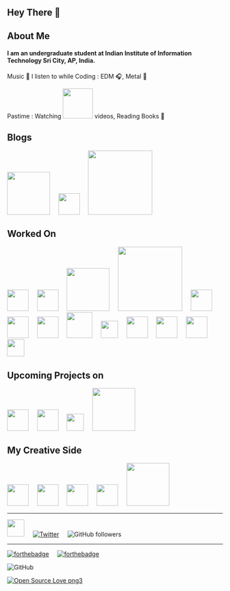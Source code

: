 ## Hey There 👋

## About Me

#### I am an undergraduate student at Indian Institute of Information Technology Sri City, AP, India.

Music 🎵 I listen to while Coding : EDM 🎧, Metal 🎸

Pastime : Watching <img src="https://cdn.worldvectorlogo.com/logos/new-youtube-logo.svg" width=70> videos, Reading Books 📖

## Blogs

<a href="https://medium.com/@lambatketan" target="_blank"><img src = "https://cdn.worldvectorlogo.com/logos/medium-logo-wordmark-black.svg" width=100></a>
&nbsp;&nbsp;&nbsp;
<a href="https://dev.to/ketanlambat" target="_blank"><img src = "https://cdn.worldvectorlogo.com/logos/devto.svg" width=50></a>
&nbsp;&nbsp;&nbsp;
<a href="https://www.geeksforgeeks.org/ternary-representation-of-cantor-set/" target="_blank"><img src = "https://media.geeksforgeeks.org/wp-content/uploads/geeksforgeeks-6.png" width=150></a>

## Worked On

<img src="https://cdn.worldvectorlogo.com/logos/c.svg" width = 50>
&nbsp;&nbsp;&nbsp;
<img src="https://cdn.worldvectorlogo.com/logos/python-5.svg" width = 50>
&nbsp;&nbsp;&nbsp;
<img src="https://cdn.worldvectorlogo.com/logos/django-community.svg" width = 100>
&nbsp;&nbsp;&nbsp;
<img src="https://upload.wikimedia.org/wikipedia/en/thumb/c/c7/Dialogflow_logo.svg/1041px-Dialogflow_logo.svg.png" width = 150>
&nbsp;&nbsp;&nbsp;
<img src="https://cdn.worldvectorlogo.com/logos/git-icon.svg" width = 50>
&nbsp;&nbsp;&nbsp;
<img src="https://cdn.worldvectorlogo.com/logos/github-1.svg" width = 50>
&nbsp;&nbsp;&nbsp;
<img src="https://cdn.worldvectorlogo.com/logos/linux-tux.svg" width = 50>
&nbsp;&nbsp;&nbsp;
<img src="https://cdn.worldvectorlogo.com/logos/mysql.svg" width = 60>
&nbsp;&nbsp;&nbsp;
<img src="https://cdn.worldvectorlogo.com/logos/android.svg" width = 40>
&nbsp;&nbsp;&nbsp;
<img src="https://cdn.worldvectorlogo.com/logos/html-5.svg" width = 50>
&nbsp;&nbsp;&nbsp;
<img src="https://cdn.worldvectorlogo.com/logos/css-3.svg" width = 50>
&nbsp;&nbsp;&nbsp;
<img src="https://cdn.worldvectorlogo.com/logos/flask.svg" width = 50>
&nbsp;&nbsp;&nbsp;
<img src="https://cdn.worldvectorlogo.com/logos/heroku.svg" width = 40>
&nbsp;&nbsp;&nbsp;

## Upcoming Projects on

<img src="https://cdn.worldvectorlogo.com/logos/javascript.svg" width = 50>
&nbsp;&nbsp;&nbsp;
<img src="https://cdn.worldvectorlogo.com/logos/google-cloud-1.svg" width = 50>
&nbsp;&nbsp;&nbsp;
<img src="https://cdn.worldvectorlogo.com/logos/firebase-2.svg" width = 40>
&nbsp;&nbsp;&nbsp;
<img src="https://cdn.worldvectorlogo.com/logos/node-js-logo.svg" width = 100>

## My Creative Side

<a href="https://www.instagram.com/the_alpha.eye__/" target="_blank"><img src = "https://cdn.worldvectorlogo.com/logos/instagram-2016.svg" width = 50></a>
&nbsp;&nbsp;&nbsp;
<img src="https://cdn.worldvectorlogo.com/logos/lightroom-cc.svg" width = 50>
&nbsp;&nbsp;&nbsp;
<img src="https://cdn.worldvectorlogo.com/logos/photoshop-cc.svg" width = 50>
&nbsp;&nbsp;&nbsp;
<img src="https://cdn.worldvectorlogo.com/logos/premiere-cc.svg" width = 50>
&nbsp;&nbsp;&nbsp;
<a href="https://www.shutterstock.com/g/Ketan+Lambat" target="_blank"><img src = "https://cdn.worldvectorlogo.com/logos/shutterstock.svg" width = 100></a>

---

<a href="https://www.linkedin.com/in/ketan-lambat/" target="_blank"><img src = "https://cdn.worldvectorlogo.com/logos/linkedin-icon-2.svg" width = 40></a>
&nbsp;&nbsp;&nbsp;
[![Twitter](https://img.shields.io/twitter/follow/KetanLambat.svg?style=social&label=@KetanLambat)](https://twitter.com/KetanLambat)
&nbsp;&nbsp;&nbsp;
![GitHub followers](https://img.shields.io/github/followers/ketan-lambat?style=social)

---

[![forthebadge](https://forthebadge.com/images/badges/built-with-love.svg)](https://forthebadge.com)
&nbsp;&nbsp;&nbsp;
[![forthebadge](https://forthebadge.com/images/badges/uses-badges.svg)](https://forthebadge.com)

![GitHub](https://img.shields.io/github/license/ketan-lambat/ketan-lambat?style=plastic)

[![Open Source Love png3](https://badges.frapsoft.com/os/v3/open-source.png?v=103)](https://github.com/mixxxdj/mixxx/pull/2595)

<!-- [![HitCount](http://hits.dwyl.com/ketan-lambat/ketan-lambat.svg)](http://hits.dwyl.com/ketan-lambat/ketan-lambat) -->

<!--
**ketan-lambat/ketan-lambat** is a ✨ _special_ ✨ repository because its `README.md` (this file) appears on your GitHub profile.

Here are some ideas to get you started:

- 🔭 I’m currently working on ...
- 🌱 I’m currently learning ...
- 👯 I’m looking to collaborate on ...
- 🤔 I’m looking for help with ...
- 💬 Ask me about ...
- 📫 How to reach me: ...
- 😄 Pronouns: ...
- ⚡ Fun fact: ...
-->
